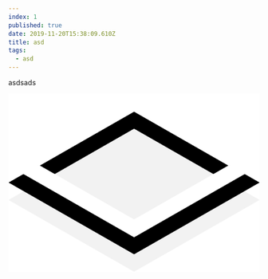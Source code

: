 ```yaml
---
index: 1
published: true
date: 2019-11-20T15:38:09.610Z
title: asd
tags:
  - asd
---
```

asdsads

![](src/assets/images/Logo_white.png)
